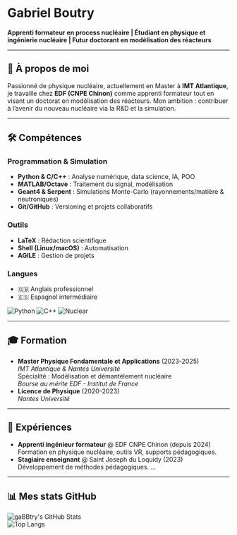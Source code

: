 # Gabriel Boutry  
**Apprenti formateur en process nucléaire | Étudiant en physique et ingénierie nucléaire | Futur doctorant en modélisation des réacteurs**

---

## 👋 À propos de moi  
Passionné de physique nucléaire, actuellement en Master à **IMT Atlantique**, je travaille chez **EDF (CNPE Chinon)** comme apprenti formateur tout en visant un doctorat en modélisation des réacteurs. Mon ambition : contribuer à l’avenir du nouveau nucléaire via la R&D et la simulation.

---

## 🛠️ Compétences  

### Programmation & Simulation  
- **Python & C/C++** : Analyse numérique, data science, IA, POO  
- **MATLAB/Octave** : Traitement du signal, modélisation  
- **Geant4 & Serpent** : Simulations Monte-Carlo (rayonnements/matière & neutroniques)
- **Git/GitHub** : Versioning et projets collaboratifs  

### Outils  
- **LaTeX** : Rédaction scientifique  
- **Shell (Linux/macOS)** : Automatisation  
- **AGILE** : Gestion de projets  

### Langues  
- 🇬🇧 Anglais professionnel  
- 🇪🇸 Espagnol intermédiaire  

![Python](https://img.shields.io/badge/Python-Expert-blue) ![C++](https://img.shields.io/badge/C++-Advanced-blue) ![Nuclear](https://img.shields.io/badge/Nuclear-Enthusiast-orange)

---

## 🎓 Formation  
- **Master Physique Fondamentale et Applications** (2023-2025)  
  *IMT Atlantique & Nantes Université*  
  Spécialité : Modélisation et démantèlement nucléaire  
  *Bourse au mérite EDF - Institut de France*  
- **Licence de Physique** (2020-2023)  
  *Nantes Université*

---

## 💼 Expériences  
- **Apprenti ingénieur formateur** @ EDF CNPE Chinon (depuis 2024)  
  Formation en physique nucléaire, outils VR, supports pédagogiques.  
- **Stagiaire enseignant** @ Saint Joseph du Loquidy (2023)  
  Développement de méthodes pédagogiques.
...

---

## 📊 Mes stats GitHub  
![gaBBtry's GitHub Stats](https://github-readme-stats.vercel.app/api?username=gaBBtry&show_icons=true&theme=radical)  
![Top Langs](https://github-readme-stats.vercel.app/api/top-langs/?username=gaBBtry&layout=compact&theme=radical)
